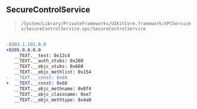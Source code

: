 ## SecureControlService

> `/System/Library/PrivateFrameworks/UIKitCore.framework/XPCServices/SecureControlService.xpc/SecureControlService`

```diff

-8303.1.101.0.0
+8305.0.0.0.0
   __TEXT.__text: 0x12c4
   __TEXT.__auth_stubs: 0x260
   __TEXT.__objc_stubs: 0x660
   __TEXT.__objc_methlist: 0x154
-  __TEXT.__const: 0x68
+  __TEXT.__const: 0x60
   __TEXT.__objc_methname: 0x8f4
   __TEXT.__objc_classname: 0xe7
   __TEXT.__objc_methtype: 0x4a0

```
